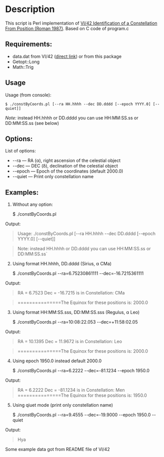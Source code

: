 Description
===========

This script is Perl implementation of [VI/42 Identification of a Constellation From Position (Roman 1987)](http://cdsarc.u-strasbg.fr/viz-bin/Cat?VI/42). Based on C code of program.c

Requirements:
-------------

* data.dat from VI/42 ([direct link](http://cdsarc.u-strasbg.fr/vizier/ftp/cats/VI/42/data.dat)) or from this package
* Getopt::Long
* Math::Trig
    
Usage
-----

Usage (from console):

    $ ./constByCoords.pl [--ra HH.hhhh --dec DD.dddd [--epoch YYYY.0] [--quiet]]

*Note:* instead HH.hhhh or DD.dddd you can use HH:MM:SS.ss or DD:MM:SS.ss (see below)

Options:
--------

List of options:

* --ra — RA (α), right ascension of the celestial object
* --dec — DEC (δ), declination of the celestial object
* --epoch — Epoch of the coordinates (default 2000.0)
* --quiet — Print only constellation name

Examples:
---------

 1. Without any option:

    $ ./constByCoords.pl

Output:

> Usage: ./constByCoords.pl [--ra HH.hhhh --dec DD.dddd [--epoch YYYY.0] [--quiet]]

> Note: instead HH.hhhh or DD.dddd you can use HH:MM:SS.ss or DD:MM:SS.ss`

 2. Using format HH.hhhh, DD.dddd (Sirius, α CMa)

    $ ./constByCoords.pl --ra=6.75230861111 --dec=-16.7215361111

Output:

>  RA =  6.7523 Dec = -16.7215  is in Constellation: CMa

> ===============The Equinox for these positions is: 2000.0

 3. Using format HH:MM:SS.sss, DD:MM:SS.sss (Regulus, α Leo)

    $ ./constByCoords.pl --ra=10:08:22.053 --dec=+11:58:02.05

Output:

> RA = 10.1395 Dec =  11.9672  is in Constellation: Leo

> ===============The Equinox for these positions is: 2000.0

4. Using epoch 1950.0 instead default 2000.0

    $ ./constByCoords.pl --ra=6.2222 --dec=-81.1234 --epoch 1950.0

Output:

> RA =  6.2222 Dec = -81.1234  is in Constellation: Men
> ===============The Equinox for these positions is: 1950.0

5. Using qiuet mode (print only constellation name)

    $ ./constByCoords.pl --ra=9.4555 --dec=-19.9000 --epoch 1950.0 --quiet

Output:

> Hya

Some example data got from README file of VI/42
